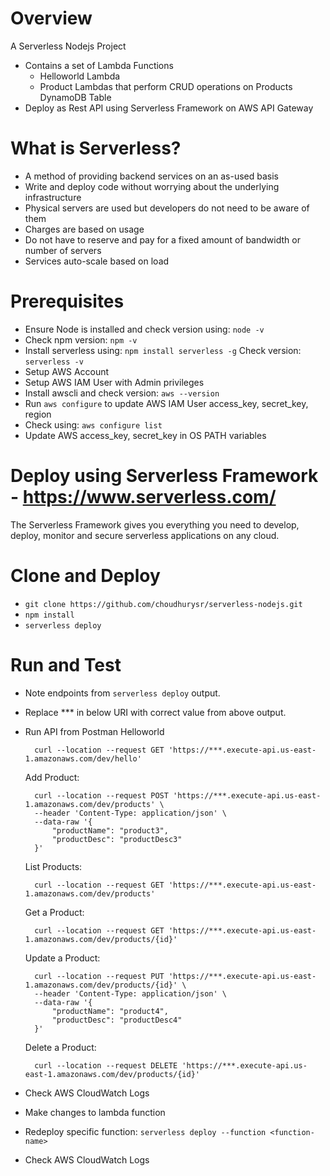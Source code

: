 # Overview
A Serverless Nodejs Project 
* Contains a set of Lambda Functions
    * Helloworld Lambda
    * Product Lambdas that perform CRUD operations on Products DynamoDB Table
* Deploy as Rest API using Serverless Framework on AWS API Gateway


# What is Serverless?
* A method of providing backend services on an as-used basis
* Write and deploy code without worrying about the underlying infrastructure
* Physical servers are used but developers do not need to be aware of them
* Charges are based on usage
* Do not have to reserve and pay for a fixed amount of bandwidth or number of servers
* Services auto-scale based on load


# Prerequisites
* Ensure Node is installed and check version using: `node -v`
* Check npm version: `npm -v`
* Install serverless using: `npm install serverless -g` Check version: `serverless -v`
* Setup AWS Account
* Setup AWS IAM User with Admin privileges
* Install awscli and check version: `aws --version`
* Run `aws configure` to update AWS IAM User access_key, secret_key, region
* Check using: `aws configure list`
* Update AWS access_key, secret_key in OS PATH variables


# Deploy using Serverless Framework - https://www.serverless.com/
The Serverless Framework gives you everything you need to develop, deploy, monitor and secure serverless applications on any cloud.


# Clone and Deploy
* `git clone https://github.com/choudhurysr/serverless-nodejs.git`
* `npm install`
* `serverless deploy`



# Run and Test
* Note endpoints from `serverless deploy` output. 
* Replace *** in below URI with correct value from above output.
* Run API from Postman
  Helloworld
  ```
    curl --location --request GET 'https://***.execute-api.us-east-1.amazonaws.com/dev/hello'
  ```

  Add Product:
  ```
    curl --location --request POST 'https://***.execute-api.us-east-1.amazonaws.com/dev/products' \
    --header 'Content-Type: application/json' \
    --data-raw '{
        "productName": "product3",
        "productDesc": "productDesc3"
    }'
  ```

  List Products:
  ```
    curl --location --request GET 'https://***.execute-api.us-east-1.amazonaws.com/dev/products'
  ```

  Get a Product:
  ```
    curl --location --request GET 'https://***.execute-api.us-east-1.amazonaws.com/dev/products/{id}'
  ```

  Update a Product:
  ```
    curl --location --request PUT 'https://***.execute-api.us-east-1.amazonaws.com/dev/products/{id}' \
    --header 'Content-Type: application/json' \
    --data-raw '{
        "productName": "product4",
        "productDesc": "productDesc4"
    }'
  ```
    
  Delete a Product:
  ```
    curl --location --request DELETE 'https://***.execute-api.us-east-1.amazonaws.com/dev/products/{id}'
  ```
  
* Check AWS CloudWatch Logs
* Make changes to lambda function
* Redeploy specific function: `serverless deploy --function <function-name>`
* Check AWS CloudWatch Logs
